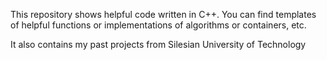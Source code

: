This repository shows helpful code written in C++.
You can find templates of helpful functions or implementations of algorithms or containers, etc.

It also contains my past projects from Silesian University of Technology
